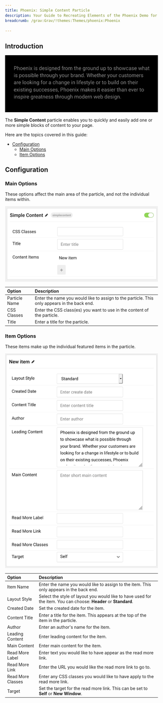 ```yaml
---
title: Phoenix: Simple Content Particle
description: Your Guide to Recreating Elements of the Phoenix Demo for Grav
breadcrumb: /grav:Grav/!themes:Themes/phoenix:Phoenix

---
```


## Introduction

![](assets/particle_simple1.png)

The **Simple Content** particle enables you to quickly and easily add one or more simple blocks of content to your page. 

Here are the topics covered in this guide:

* [Configuration](#configuration)
    - [Main Options](#main-options)
    - [Item Options](#item-options)

## Configuration

### Main Options 

These options affect the main area of the particle, and not the individual items within.

![](assets/particle_simple2.png)

| Option        | Description                                                                                 |
| :-----        | :-----                                                                                      |
| Particle Name | Enter the name you would like to assign to the particle. This only appears in the back end. |
| CSS Classes   | Enter the CSS class(es) you want to use in the content of the particle.                     |
| Title         | Enter a title for the particle.                                                             |


### Item Options

These items make up the individual featured items in the particle.

![](assets/particle_simple3.png)

| Option            | Description                                                                                                      |
| :-----            | :-----                                                                                                           |
| Item Name         | Enter the name you would like to assign to the item. This only appears in the back end.                          |
| Layout Style      | Select the style of layout you would like to have used for the item. You can choose: **Header** or **Standard**. |
| Created Date      | Set the created date for the item.                                                                               |
| Content Title     | Enter a title for the item. This appears at the top of the item in the particle.                                 |
| Author            | Enter an author's name for the item.                                                                             |
| Leading Content   | Enter leading content for the item.                                                                              |
| Main Content      | Enter main content for the item.                                                                                 |
| Read More Label   | Enter text you would like to have appear as the read more link.                                                  |
| Read More Link    | Enter the URL you would like the read more link to go to.                                                        |
| Read More Classes | Enter any CSS classes you would like to have apply to the read more link.                                        |
| Target            | Set the target for the read more link. This can be set to **Self** or **New Window**.                            |

